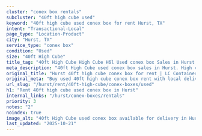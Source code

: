 ```yaml
---
cluster: "conex box rentals"
subcluster: "40ft high cube used"
keyword: "40ft high cube used conex box for rent Hurst, TX"
intent: "Transactional-Local"
page_type: "Location-Product"
city: "Hurst, TX"
service_type: "conex box"
condition: "Used"
size: "40ft High Cube"
title_tag: "40ft High Cube High Cube H6l Used conex box Sales in Hurst | LC Container"
meta_description: "40ft High Cube used conex box sales in Hurst. High cube containers with extra height. Fast delivery, competitive pricing. Serving conex boxes area. Quote ID: UIM. Call (214) 524-4168 for your free quote today."
original_title: "Hurst 40ft high cube conex box for rent | LC Container"
original_meta: "Buy used 40ft high cube conex box rent with local delivery in Hurst, TX. LC Container — local Since 2003. Request a fast quote today."
url_slug: "/hurst/rent/40ft-high-cube/conex-boxes/used"
h1: "Rent 40ft high cube used conex box in Hurst"
internal_links: "/hurst/conex-boxes/rentals"
priority: 3
notes: "2"
noindex: true
image_alt: "40ft High Cube used conex box available for delivery in Hurst"
last_updated: "2025-10-21"
---
```


<!-- TODO: Add unique city/inventory copy, images, and internal links here. -->
